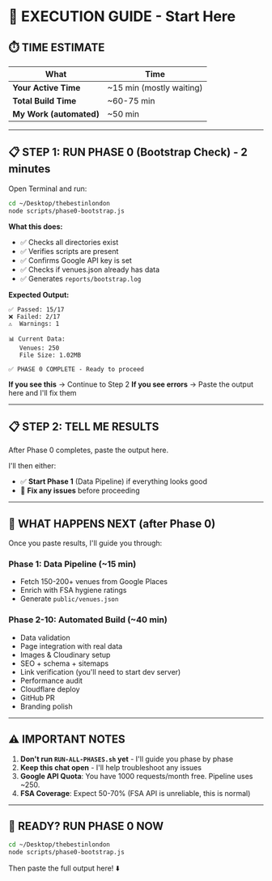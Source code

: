 # 🚀 EXECUTION GUIDE - Start Here

## ⏱️ TIME ESTIMATE

| What | Time |
|------|------|
| **Your Active Time** | ~15 min (mostly waiting) |
| **Total Build Time** | ~60-75 min |
| **My Work (automated)** | ~50 min |

---

## 📋 STEP 1: RUN PHASE 0 (Bootstrap Check) - 2 minutes

Open Terminal and run:

```bash
cd ~/Desktop/thebestinlondon
node scripts/phase0-bootstrap.js
```

**What this does:**
- ✅ Checks all directories exist
- ✅ Verifies scripts are present
- ✅ Confirms Google API key is set
- ✅ Checks if venues.json already has data
- ✅ Generates `reports/bootstrap.log`

**Expected Output:**
```
✅ Passed: 15/17
❌ Failed: 2/17
⚠️  Warnings: 1

📊 Current Data:
   Venues: 250
   File Size: 1.02MB

✅ PHASE 0 COMPLETE - Ready to proceed
```

**If you see this** → Continue to Step 2
**If you see errors** → Paste the output here and I'll fix them

---

## 📋 STEP 2: TELL ME RESULTS

After Phase 0 completes, paste the output here.

I'll then either:
- ✅ **Start Phase 1** (Data Pipeline) if everything looks good
- 🔧 **Fix any issues** before proceeding

---

## 🎯 WHAT HAPPENS NEXT (after Phase 0)

Once you paste results, I'll guide you through:

### Phase 1: Data Pipeline (~15 min)
- Fetch 150-200+ venues from Google Places
- Enrich with FSA hygiene ratings
- Generate `public/venues.json`

### Phase 2-10: Automated Build (~40 min)
- Data validation
- Page integration with real data
- Images & Cloudinary setup
- SEO + schema + sitemaps
- Link verification (you'll need to start dev server)
- Performance audit
- Cloudflare deploy
- GitHub PR
- Branding polish

---

## ⚠️ IMPORTANT NOTES

1. **Don't run `RUN-ALL-PHASES.sh` yet** - I'll guide you phase by phase
2. **Keep this chat open** - I'll help troubleshoot any issues
3. **Google API Quota**: You have 1000 requests/month free. Pipeline uses ~250.
4. **FSA Coverage**: Expect 50-70% (FSA API is unreliable, this is normal)

---

## 🚀 READY? RUN PHASE 0 NOW

```bash
cd ~/Desktop/thebestinlondon
node scripts/phase0-bootstrap.js
```

Then paste the full output here! ⬇️
